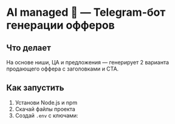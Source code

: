 # AI managed 🤖 — Telegram-бот генерации офферов

## Что делает
На основе ниши, ЦА и предложения — генерирует 2 варианта продающего оффера с заголовками и CTA.

## Как запустить
1. Установи Node.js и npm
2. Скачай файлы проекта
3. Создай `.env` с ключами:
